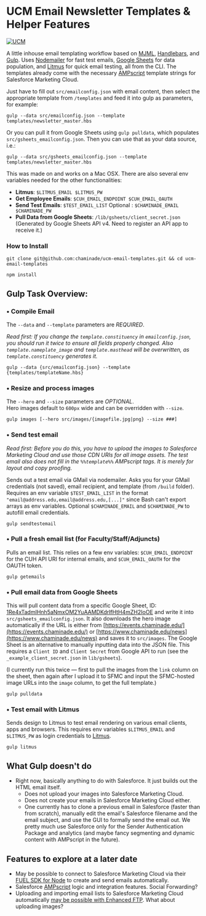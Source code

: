 # UCM Email Newsletter Templates & Helper Features 
[![UCM](https://img.shields.io/badge/Department-UCM-blue.svg)](https://www.chaminade.edu)  

A little inhouse email templating workflow based on [MJML](https://mjml.io/), [Handlebars](http://handlebarsjs.com/), and [Gulp](http://gulpjs.com/). Uses [Nodemailer](https://nodemailer.com/) for fast test emails, [Google Sheets](https://docs.google.com/spreadsheets/) for data population, and [Litmus](https://www.litmus.com) for quick email testing, all from the CLI. The templates already come with the necessary [AMPscript](https://help.marketingcloud.com/en/documentation/ampscript/ampscript_syntax_guide/) template strings for Salesforce Marketing Cloud. 

Just have to fill out `src/emailconfig.json` with email content, then select the appropriate template from `/templates` and feed it into gulp as parameters, for example: 
  ```
  gulp --data src/emailconfig.json --template templates/newsletter_master.hbs
  ```

Or you can pull it from Google Sheets using `gulp pulldata`, which populates `src/gsheets_emailconfig.json`. Then you can use that as your data source, i.e.:
  ```
  gulp --data src/gsheets_emailconfig.json --template templates/newsletter_master.hbs
  ```

This was made on and works on a Mac OSX. There are also several env variables needed for the other functionalities:
  
  - **Litmus**: `$LITMUS_EMAIL $LITMUS_PW`
  - **Get Employee Emails**: `$CUH_EMAIL_ENDPOINT $CUH_EMAIL_OAUTH`
  - **Send Test Emails**: `$TEST_EMAIL_LIST` Optional : `$CHAMINADE_EMAIL $CHAMINADE_PW`
  - **Pull Data from Google Sheets**: `/lib/gsheets/client_secret.json`  
    (Generated by Google Sheets API v4. Need to register an API app to receive it.)


### How to Install
  ```
  git clone git@github.com:chaminade/ucm-email-templates.git && cd ucm-email-templates

  npm install  
  ```
  
## Gulp Task Overview:

### • Compile Email  
The `--data` and `--template` parameters are _REQUIRED_.

_Read first: If you change the `template.constituency` in `emailconfig.json`, you should run it twice to ensure all fields properly changed. Also `template.nameplate_image` and `template.masthead` will be overwritten, as `template.constituency` generates it._  

  ```
  gulp --data {src/emailconfig.json} --template {templates/templateName.hbs}
  ```

### • Resize and process images  
The `--hero` and `--size` parameters are _OPTIONAL_.  
Hero images default to `600px` wide and can be overridden with `--size`.
  ```
  gulp images [--hero src/images/{imagefile.jpg|png} --size ###]
  ```

### • Send test email
_Read first: Before you do this, you have to upload the images to Salesforce Marketing Cloud and use those CDN URIs for all image assets. The test email also does not fill in the `%%template%%` AMPscript tags. It is merely for layout and copy proofing._  

Sends out a test email via GMail via nodemailer. Asks you for your GMail credentials (not saved), email recipient, and template (from `/build` folder). Requires an env variable `$TEST_EMAIL_LIST` in the format `"email@address.edu,email@address.edu,[...]"` since Bash can't export arrays as env variables. Optional `$CHAMINADE_EMAIL` and `$CHAMINADE_PW` to autofill email credentials.
  ```
  gulp sendtestemail
  ```

### • Pull a fresh email list (for Faculty/Staff/Adjuncts)
Pulls an email list. This relies on a few env variables: `$CUH_EMAIL_ENDPOINT` for the CUH API URI for internal emails, and `$CUH_EMAIL_OAUTH` for the OAUTH token.
  ```
  gulp getemails
  ```

### • Pull email data from Google Sheets
This will pull content data from a specific Google Sheet, ID: [1Re4xTadmIHnh5aNmxOM2YuAAMDKdrlfHtH4mZH2IoOE](https://docs.google.com/spreadsheets/d/1Re4xTadmIHnh5aNmxOM2YuAAMDKdrlfHtH4mZH2IoOE/) and write it into `src/gsheets_emailconfig.json`. It also downloads the hero image automatically if the URL is either from [https://events.chaminade.edu/](https://events.chaminade.edu/) or [https://www.chaminade.edu/news](https://www.chaminade.edu/news) and saves it to `src/images`. The Google Sheet is an alternative to manually inputting data into the JSON file. This requires a `Client ID` and `Client Secret` from Google API to run (see the `_example_client_secret.json` in `lib/gsheets`).

(I currently run this twice — first to pull the images from the `link` column on the sheet, then again after I upload it to SFMC and input the SFMC-hosted image URLs into the `image` column, to get the full template.)

  ```
  gulp pulldata
  ```

### • Test email with Litmus
Sends design to Litmus to test email rendering on various email clients, apps and browsers.
This requires env variables `$LITMUS_EMAIL` and `$LITMUS_PW` as login credentials to [Litmus](https://www.litmus.com).
  ```
  gulp litmus
  ```


## What Gulp doesn't do
- Right now, basically anything to do with Salesforce. It just builds out the HTML email itself.
  - Does not upload your images into Salesforce Marketing Cloud.
  - Does not create your emails in Salesforce Marketing Cloud either.
  - One currently has to clone a previous email in Salesforce (faster than from scratch), manually edit the email's Salesforce filename and the email subject, and use the GUI to formally send the email out. We pretty much use Salesforce only for the Sender Authentication Package and analytics (and maybe fancy segmenting and dynamic content with AMPscript in the future).

## Features to explore at a later date
- May be possible to connect to Salesforce Marketing Cloud via their [FUEL SDK for Node](https://github.com/salesforce-marketingcloud/FuelSDK-Node) to create and send emails automatically.
- Salesforce [AMPscript](https://help.marketingcloud.com/en/documentation/ampscript/ampscript_syntax_guide/) logic and integration features. Social Forwarding?
- Uploading and importing email lists to Salesforce Marketing Cloud automatically [may be possible with Enhanced FTP](http://www.degdigital.com/insights/exacttarget-training-automate-importing/). What about uploading images?